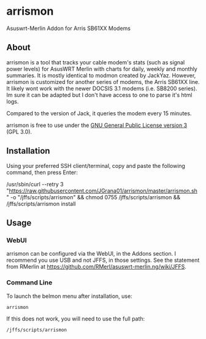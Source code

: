 # arrismon
Asuswrt-Merlin Addon for Arris SB61XX Modems

## About
arrismon is a tool that tracks your cable modem's stats (such as signal power levels) for AsusWRT Merlin with charts for daily, weekly and monthly summaries. 
It is mostly identical to modmon created by JackYaz. However, arrismon is customized for another series of modems, the Arris SB61XX line.
It likely wont work with the newer DOCSIS 3.1 modems (i.e. SB8200 series). Im sure it can be adapted but I don't have access to one to parse it's html logs.

Compared to the version of Jack, it queries the modem every 15 minutes.

arrismon is free to use under the [GNU General Public License version 3](https://opensource.org/licenses/GPL-3.0) (GPL 3.0).

## Installation

Using your preferred SSH client/terminal, copy and paste the following command, then press Enter:

/usr/sbin/curl --retry 3 "https://raw.githubusercontent.com/JGrana01/arrismon/master/arrismon.sh" -o "/jffs/scripts/arrismon" && chmod 0755 /jffs/scripts/arrismon && /jffs/scripts/arrismon install
## Usage
### WebUI
arrismon can be configured via the WebUI, in the Addons section. I recommend you use USB and not JFFS, in those settings. See the statement from RMerlin at https://github.com/RMerl/asuswrt-merlin.ng/wiki/JFFS.

### Command Line
To launch the belmon menu after installation, use:
```sh
arrismon
```

If this does not work, you will need to use the full path:
```sh
/jffs/scripts/arrismon

